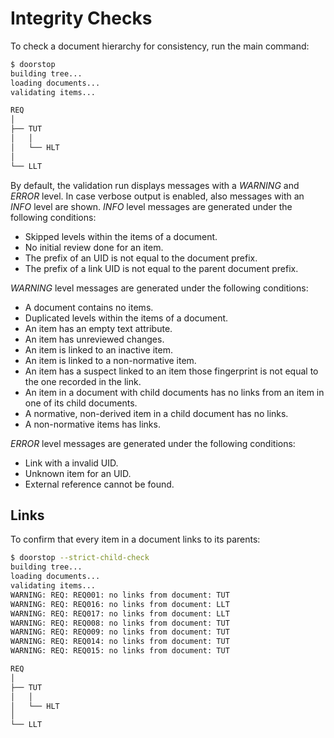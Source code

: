 # Integrity Checks

To check a document hierarchy for consistency, run the main command:

```sh
$ doorstop
building tree...
loading documents...
validating items...

REQ
│
├── TUT
│   │
│   └── HLT
│
└── LLT
```

By default, the validation run displays messages with a *WARNING* and *ERROR*
level.  In case verbose output is enabled, also messages with an *INFO* level
are shown.  *INFO* level messages are generated under the following conditions:

* Skipped levels within the items of a document.
* No initial review done for an item.
* The prefix of an UID is not equal to the document prefix.
* The prefix of a link UID is not equal to the parent document prefix.

*WARNING* level messages are generated under the following conditions:

* A document contains no items.
* Duplicated levels within the items of a document.
* An item has an empty text attribute.
* An item has unreviewed changes.
* An item is linked to an inactive item.
* An item is linked to a non-normative item.
* An item has a suspect linked to an item those fingerprint is not equal to the
  one recorded in the link.
* An item in a document with child documents has no links from an item in one of its child documents.
* A normative, non-derived item in a child document has no links.
* A non-normative items has links.

*ERROR* level messages are generated under the following conditions:

* Link with a invalid UID.
* Unknown item for an UID.
* External reference cannot be found.

## Links

To confirm that every item in a document links to its parents:

```sh
$ doorstop --strict-child-check
building tree...
loading documents...
validating items...
WARNING: REQ: REQ001: no links from document: TUT
WARNING: REQ: REQ016: no links from document: LLT
WARNING: REQ: REQ017: no links from document: LLT
WARNING: REQ: REQ008: no links from document: TUT
WARNING: REQ: REQ009: no links from document: TUT
WARNING: REQ: REQ014: no links from document: TUT
WARNING: REQ: REQ015: no links from document: TUT

REQ
│
├── TUT
│   │
│   └── HLT
│
└── LLT
```
